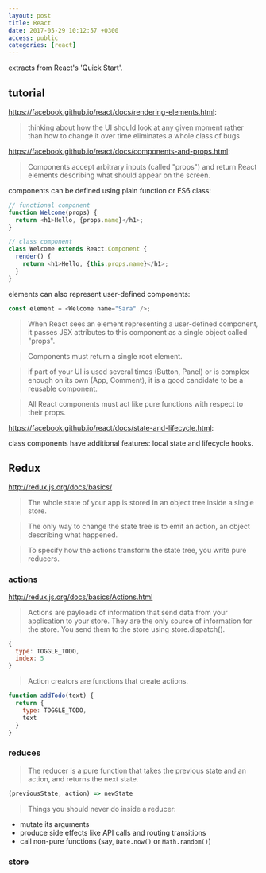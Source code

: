 ```yaml
---
layout: post
title: React
date: 2017-05-29 10:12:57 +0300
access: public
categories: [react]
---
```


extracts from React's 'Quick Start'.

<!-- more -->

## tutorial

<https://facebook.github.io/react/docs/rendering-elements.html>:

> thinking about how the UI should look at any given moment rather
> than how to change it over time eliminates a whole class of bugs

<https://facebook.github.io/react/docs/components-and-props.html>:

> Components accept arbitrary inputs (called "props") and return
> React elements describing what should appear on the screen.

components can be defined using plain function or ES6 class:

```javascript
// functional component
function Welcome(props) {
  return <h1>Hello, {props.name}</h1>;
}

// class component
class Welcome extends React.Component {
  render() {
    return <h1>Hello, {this.props.name}</h1>;
  }
}
```

elements can also represent user-defined components:

```javascript
const element = <Welcome name="Sara" />;
```

> When React sees an element representing a user-defined component,
> it passes JSX attributes to this component as a single object called "props".

> Components must return a single root element.

> if part of your UI is used several times (Button, Panel) or is complex enough
> on its own (App, Comment), it is a good candidate to be a reusable component.

> All React components must act like pure functions with respect to their props.

<https://facebook.github.io/react/docs/state-and-lifecycle.html>:

class components have additional features: local state and lifecycle hooks.

## Redux

<http://redux.js.org/docs/basics/>

> The whole state of your app is stored in an object tree inside a single store.

> The only way to change the state tree is to emit an action, an object describing what happened.

> To specify how the actions transform the state tree, you write pure reducers.

### actions

<http://redux.js.org/docs/basics/Actions.html>

> Actions are payloads of information that send data from your application
> to your store. They are the only source of information for the store.
> You send them to the store using store.dispatch().

```javascript
{
  type: TOGGLE_TODO,
  index: 5
}
```

> Action creators are functions that create actions.

```javascript
function addTodo(text) {
  return {
    type: TOGGLE_TODO,
    text
  }
}
```

### reduces

> The reducer is a pure function that takes the previous state and an action,
> and returns the next state.

```javascript
(previousState, action) => newState
```

> Things you should never do inside a reducer:

- mutate its arguments
- produce side effects like API calls and routing transitions
- call non-pure functions (say, `Date.now()` or `Math.random()`)

### store
